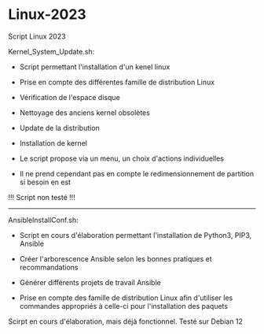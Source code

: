 # Linux-2023
Script Linux 2023


Kernel_System_Update.sh:
- Script permettant l'installation d'un kenel linux
- Prise en compte des différentes famille de distribution Linux
- Vérification de l'espace disque
- Nettoyage des anciens kernel obsolètes
- Update de la distribution
- Installation de kernel

- Le script propose via un menu, un choix d'actions individuelles
- Il ne prend cependant pas en compte le redimensionnement de partition si besoin en est

!!! Script non testé !!!

---

AnsibleInstallConf.sh:
- Script en cours d'élaboration permettant l'installation de Python3, PIP3, Ansible
  
- Créer l'arborescence Ansible selon les bonnes pratiques et recommandations
- Générer différents projets de travail Ansible
- Prise en compte des famille de distribution Linux afin d'utiliser les commandes appropriés à celle-ci pour l'installation des paquets

Scirpt en cours d'élaboration, mais déjà fonctionnel. Testé sur Debian 12
